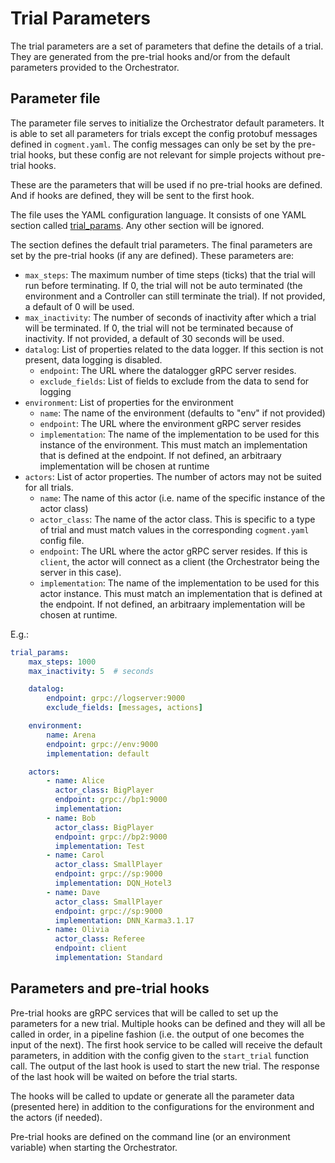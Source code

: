 # Trial Parameters

The trial parameters are a set of parameters that define the details of a trial. They are generated from the pre-trial hooks and/or from the default parameters provided to the Orchestrator.

## Parameter file

The parameter file serves to initialize the Orchestrator default parameters. It is able to set all parameters for trials except the config protobuf messages defined in `cogment.yaml`. The config messages can only be set by the pre-trial hooks, but these config are not relevant for simple projects without pre-trial hooks.

These are the parameters that will be used if no pre-trial hooks are defined. And if hooks are defined, they will be sent to the first hook.

The file uses the YAML configuration language.  It consists of one YAML section called [trial_params](#trial-params). Any other section will be ignored.

The section defines the default trial parameters. The final parameters are set by the pre-trial hooks (if any are defined).
These parameters are:

-   `max_steps`: The maximum number of time steps (ticks) that the trial will run before terminating. If 0, the trial will not be auto terminated (the environment and a Controller can still terminate the trial). If not provided, a default of 0 will be used.
-   `max_inactivity`: The number of seconds of inactivity after which a trial will be terminated. If 0, the trial will not be terminated because of inactivity. If not provided, a default of 30 seconds will be used.
-   `datalog`: List of properties related to the data logger. If this section is not present, data logging is disabled.
    -   `endpoint`: The URL where the datalogger gRPC server resides.
    -   `exclude_fields`: List of fields to exclude from the data to send for logging
-   `environment`: List of properties for the environment
    -   `name`: The name of the environment (defaults to "env" if not provided)
    -   `endpoint`: The URL where the environment gRPC server resides
    -   `implementation`: The name of the implementation to be used for this instance of the environment. This must match an implementation that is defined at the endpoint. If not defined, an arbitraary implementation will be chosen at runtime
-   `actors`: List of actor properties. The number of actors may not be suited for all trials.
    -   `name`: The name of this actor (i.e. name of the specific instance of the actor class)
    -   `actor_class`: The name of the actor class. This is specific to a type of trial and must match values in the corresponding `cogment.yaml` config file.
    -   `endpoint`: The URL where the actor gRPC server resides. If this is `client`, the actor will connect as a client (the Orchestrator being the server in this case).
    -   `implementation`: The name of the implementation to be used for this actor instance. This must match an implementation that is defined at the endpoint. If not defined, an arbitraary implementation will be chosen at runtime.

E.g.:

```yaml
trial_params:
    max_steps: 1000
    max_inactivity: 5  # seconds

    datalog:
        endpoint: grpc://logserver:9000
        exclude_fields: [messages, actions]

    environment:
        name: Arena
        endpoint: grpc://env:9000
        implementation: default

    actors:
        - name: Alice
          actor_class: BigPlayer
          endpoint: grpc://bp1:9000
          implementation:
        - name: Bob
          actor_class: BigPlayer
          endpoint: grpc://bp2:9000
          implementation: Test
        - name: Carol
          actor_class: SmallPlayer
          endpoint: grpc://sp:9000
          implementation: DQN_Hotel3
        - name: Dave
          actor_class: SmallPlayer
          endpoint: grpc://sp:9000
          implementation: DNN_Karma3.1.17
        - name: Olivia
          actor_class: Referee
          endpoint: client
          implementation: Standard
```

## Parameters and pre-trial hooks

Pre-trial hooks are gRPC services that will be called to set up the parameters for a new trial. Multiple hooks can be defined and they will all be called in order, in a pipeline fashion (i.e. the output of one becomes the input of the next). The first hook service to be called will receive the default parameters, in addition with the config given to the `start_trial` function call. The output of the last hook is used to start the new trial. The response of the last hook will be waited on before the trial starts.

The hooks will be called to update or generate all the parameter data (presented here) in addition to the configurations for the environment and the actors (if needed).

Pre-trial hooks are defined on the command line (or an environment variable) when starting the Orchestrator.
